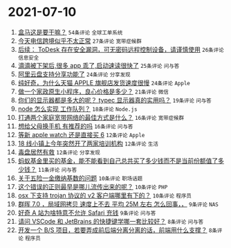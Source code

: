 # 2021-07-10

1. [盒马这是要干嘛？](https://www.v2ex.com/t/788685) `54条评论` `全球工单系统`
1. [今天电信跨境似乎不太正常](https://www.v2ex.com/t/788719) `27条评论` `宽带症候群`
1. [后续： ToDesk 存在安全漏洞，可无密码远程控制设备，请谨慎使用](https://www.v2ex.com/t/788723) `26条评论` `信息安全`
1. [滴滴被下架后,很多 app 乖了,启动速读很快了](https://www.v2ex.com/t/788747) `25条评论` `问与答`
1. [阿里云盘支持分享功能了](https://www.v2ex.com/t/788653) `24条评论` `分享发现`
1. [纯好奇，为什么天猫 APPLE 旗舰店发货速度很慢](https://www.v2ex.com/t/788726) `24条评论` `Apple`
1. [做一个家政原生小程序，良心价格是多少？](https://www.v2ex.com/t/788680) `21条评论` `微信`
1. [你们的显示器都是多大的呢？ typec 显示器真的实用吗？](https://www.v2ex.com/t/788750) `19条评论` `问与答`
1. [node 怎么实现 工作队列？](https://www.v2ex.com/t/788690) `18条评论` `Node.js`
1. [打通两个家庭宽带网络的最佳方式是什么？](https://www.v2ex.com/t/788746) `16条评论` `宽带症候群`
1. [想给父母换手机 有推荐的吗](https://www.v2ex.com/t/788656) `16条评论` `问与答`
1. [等新 apple watch 还是直接买 6](https://www.v2ex.com/t/788737) `12条评论` `Apple`
1. [18 线小镇上今年突然开了两家培训机构](https://www.v2ex.com/t/788712) `12条评论` `生活`
1. [毒盘居然有救](https://www.v2ex.com/t/788703) `12条评论` `分享发现`
1. [蚂蚁基金里买的基金，能不能看到自己总共买了多少钱而不是当前份额值了多少钱？](https://www.v2ex.com/t/788655) `11条评论` `问与答`
1. [关于五险一金缴纳基数的问题](https://www.v2ex.com/t/788764) `10条评论` `职场话题`
1. [这个错误的正则最早是哪儿流传出来的呢？](https://www.v2ex.com/t/788742) `10条评论` `PHP`
1. [osx 下支持 trojan 协议的 v2 客户端哪里有下的？](https://www.v2ex.com/t/788772) `10条评论` `程序员`
1. [群晖 7.0 ，局域网拷贝 速度上不去 平均 25M 左右 怎么回事，，](https://www.v2ex.com/t/788700) `9条评论` `NAS`
1. [好奇 A 站为啥特意不允许 Safari 充钱](https://www.v2ex.com/t/788657) `9条评论` `问与答`
1. [请问 VSCode 和 JetBrains 的快捷键学哪一套比较好？](https://www.v2ex.com/t/788755) `8条评论` `问与答`
1. [开发一个 B/S 项目，若要弄成前后端分离分离的话，前端用什么支撑？](https://www.v2ex.com/t/788754) `8条评论` `程序员`
